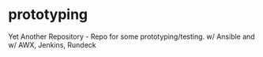 # prototyping
Yet Another Repository - Repo for some prototyping/testing. w/ Ansible and w/ AWX, Jenkins, Rundeck
